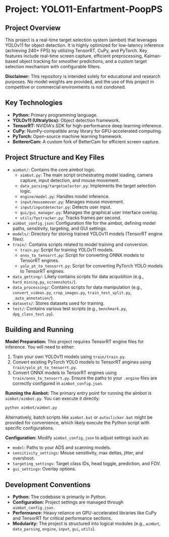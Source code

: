 # Project: YOLO11-Enfartment-PoopPS

## Project Overview

This project is a real-time target selection system (aimbot) that leverages YOLOv11 for object detection. It is highly optimized for low-latency inference (achieving 240+ FPS) by utilizing TensorRT, CuPy, and PyTorch. Key features include real-time screen capture, efficient preprocessing, Kalman-based object tracking for smoother predictions, and a custom target selection mechanism with configurable filters.

**Disclaimer:** This repository is intended solely for educational and research purposes. No model weights are provided, and the use of this project in competitive or commercial environments is not condoned.

## Key Technologies

*   **Python:** Primary programming language.
*   **YOLOv11 (Ultralytics):** Object detection framework.
*   **TensorRT:** NVIDIA's SDK for high-performance deep learning inference.
*   **CuPy:** NumPy-compatible array library for GPU-accelerated computing.
*   **PyTorch:** Open-source machine learning framework.
*   **BettererCam:** A custom fork of BetterCam for efficient screen capture.

## Project Structure and Key Files

*   `aimbot/`: Contains the core aimbot logic.
    *   `aimbot.py`: The main script orchestrating model loading, camera capture, input detection, and mouse movement.
    *   `data_parsing/targetselector.py`: Implements the target selection logic.
    *   `engine/model.py`: Handles model inference.
    *   `input/mousemover.py`: Manages mouse movement.
    *   `input/inputdetector.py`: Detects user input.
    *   `gui/gui_manager.py`: Manages the graphical user interface overlay.
    *   `utils/fpstracker.py`: Tracks frames per second.
*   `aimbot_config.json`: Configuration file for the aimbot, defining model paths, sensitivity, targeting, and GUI settings.
*   `models/`: Directory for storing trained YOLOv11 models (TensorRT engine files).
*   `train/`: Contains scripts related to model training and conversion.
    *   `train.py`: Script for training YOLOv11 models.
    *   `onnx_to_tensorrt.py`: Script for converting ONNX models to TensorRT engines.
    *   `yolo_pt_to_tensorrt.py`: Script for converting PyTorch YOLO models to TensorRT engines.
*   `data_getting/`: Likely contains scripts for data acquisition (e.g., `hard_mining.py`, `screenshots/`).
*   `data_processing/`: Contains scripts for data manipulation (e.g., `convert_videos.py`, `crop_images.py`, `train_test_split.py`, `_auto_annotation/`).
*   `datasets/`: Stores datasets used for training.
*   `test/`: Contains various test scripts (e.g., `benchmark.py`, `dpg_class_test.py`).

## Building and Running

**Model Preparation:**
This project requires TensorRT engine files for inference. You will need to either:
1.  Train your own YOLOv11 models using `train/train.py`.
2.  Convert existing PyTorch YOLO models to TensorRT engines using `train/yolo_pt_to_tensorrt.py`.
3.  Convert ONNX models to TensorRT engines using `train/onnx_to_tensorrt.py`.
Ensure the paths to your `.engine` files are correctly configured in `aimbot_config.json`.

**Running the Aimbot:**
The primary entry point for running the aimbot is `aimbot/aimbot.py`. You can execute it directly:

```bash
python aimbot/aimbot.py
```

Alternatively, batch scripts like `aimbot.bat` or `autoclicker.bat` might be provided for convenience, which likely execute the Python script with specific configurations.

**Configuration:**
Modify `aimbot_config.json` to adjust settings such as:
*   `model`: Paths to your ADS and scanning models.
*   `sensitivity_settings`: Mouse sensitivity, max deltas, jitter, and overshoot.
*   `targeting_settings`: Target class IDs, head toggle, prediction, and FOV.
*   `gui_settings`: Overlay options.

## Development Conventions

*   **Python:** The codebase is primarily in Python.
*   **Configuration:** Project settings are managed through `aimbot_config.json`.
*   **Performance:** Heavy reliance on GPU-accelerated libraries like CuPy and TensorRT for critical performance sections.
*   **Modularity:** The project is structured into logical modules (e.g., `aimbot`, `data_parsing`, `engine`, `input`, `gui`, `utils`).
